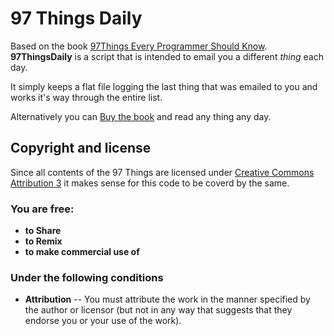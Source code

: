 97 Things Daily
===================

Based on the book [97Things Every Programmer Should Know][1]. **97ThingsDaily**
 is a script that is intended to email you a different *thing* each day.

It simply keeps a flat file logging the last thing that was emailed to you and works it's way through the entire list.

Alternatively you can [Buy the book][3] and read any thing any day.


Copyright and license
-------------------------

Since all contents of the 97 Things are licensed under [Creative Commons Attribution 3][2] it makes sense for this code to be coverd by the same.

### You are free:
 * **to Share**
 * **to Remix**
 * **to make commercial use of**

### Under the following conditions
 * **Attribution** -- You must attribute the work in the manner specified by the author or licensor (but not in any way that suggests that they endorse you or your use of the work).




[1]: http://programmer.97things.oreilly.com/wiki/index.php/97_Things_Every_Programmer_Should_Know "97 Things every programmer should know"

[2]: http://creativecommons.org/licenses/by/3.0/us/ "Creatiev commons license 3"

[3]:http://www.amazon.co.uk/gp/product/0596809484/ref=as_li_ss_tl?ie=UTF8&tag=belfastwebsit-21&linkCode=as2&camp=1634&creative=19450&creativeASIN=0596809484 "97 Things Every Programmer Should Know: Collective Wisdom from the Experts"


